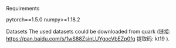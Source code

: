 Requirements

pytorch==1.5.0
numpy>=1.18.2


Datasets
The used datasets could be downloaded from quark  (链接: https://pan.baidu.com/s/1wS88ZsinLUYgocVbEZp0fg 提取码: kt19 ).
